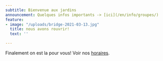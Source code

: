 ```yaml
---
subtitle: Bienvenue aux jardins
announcement: Quelques infos importants -> [ici](/en/info/groupes/)
feature:
- image: "/uploads/bridge-2021-03-13.jpg"
  title: nous avons rouvrir!
  text: ''

---
```

Finalement on est la pour vous! Voir nos [horaires](/info/#horaires "horaires").